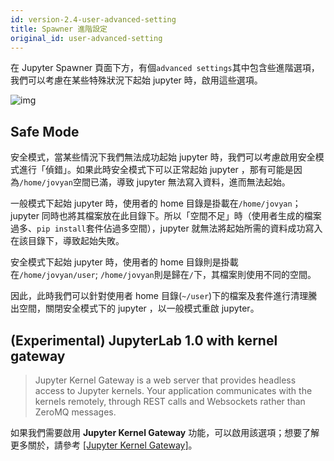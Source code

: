 ```yaml
---
id: version-2.4-user-advanced-setting
title: Spawner 進階設定
original_id: user-advanced-setting
---
```


在 Jupyter Spawner 頁面下方，有個`advanced settings`其中包含些進階選項，我們可以考慮在某些特殊狀況下起始 jupyter 時，啟用這些選項。

![img](assets/advancedSetting_v24.png)

## Safe Mode

安全模式，當某些情況下我們無法成功起始 jupyter 時，我們可以考慮啟用安全模式進行「偵錯」。如果此時安全模式下可以正常起始 jupyter ，那有可能是因為`/home/jovyan`空間已滿，導致 jupyter 無法寫入資料，進而無法起始。

一般模式下起始 jupyter 時，使用者的 home 目錄是掛載在`/home/jovyan`； jupyter 同時也將其檔案放在此目錄下。所以「空間不足」時（使用者生成的檔案過多、`pip install`套件佔過多空間），jupyter 就無法將起始所需的資料成功寫入在該目錄下，導致起始失敗。

安全模式下起始 jupyter 時，使用者的 home 目錄則是掛載在`/home/jovyan/user`; `/home/jovyan`則是歸在`/`下，其檔案則使用不同的空間。

因此，此時我們可以針對使用者 home 目錄(`~/user`)下的檔案及套件進行清理騰出空間，關閉安全模式下的 jupyter ，以一般模式重啟 jupyter。

## (Experimental) JupyterLab 1.0 with kernel gateway

>Jupyter Kernel Gateway is a web server that provides headless access to Jupyter kernels. Your application communicates with the kernels remotely, through REST calls and Websockets rather than ZeroMQ messages.

如果我們需要啟用 **Jupyter Kernel Gateway** 功能，可以啟用該選項；想要了解更多關於，請參考 [[Jupyter Kernel Gateway]](https://jupyter-kernel-gateway.readthedocs.io/en/latest/index.html)。
